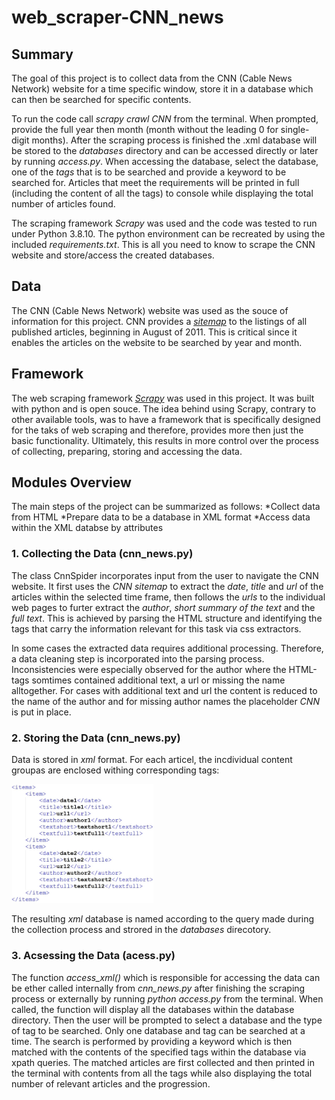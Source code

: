 # web_scraper-CNN_news

## Summary
The goal of this project is to collect data from the CNN (Cable News Network) website for a time specific window, store it in a database which can then be searched for specific contents.

To run the code call _scrapy crawl CNN_ from the terminal. When prompted, provide the full year then month (month without the leading 0 for single-digit months).
After the scraping process is finished the .xml database will be stored to the _databases_ directory and can be accessed directly or later by running _access.py_.
When accessing the database, select the database, one of the _tags_ that is to be searched and provide a keyword to be searched for.
Articles that meet the requirements will be printed in full (including the content of all the tags) to console while displaying the total number of articles found.

The scraping framework _Scrapy_ was used and the code was tested to run under Python 3.8.10. The python environment can be recreated by using the included _requirements.txt_.
This is all you need to know to scrape the CNN website and store/access the created databases.

## Data
The CNN (Cable News Network) website was used as the souce of information for this project. CNN provides a [_sitemap_](https://edition.cnn.com/sitemap.html) to the listings of all published articles, beginning in August of 2011. This is critical since it enables the articles on the website to be searched by year and month.

## Framework
The web scraping framework [_Scrapy_](https://github.com/scrapy/scrapy) was used in this project. It was built with python and is open souce. The idea behind using Scrapy, contrary to other available tools, was to have a framework that is specifically designed for the taks of web scraping and therefore, provides more then just the basic functionality. Ultimately, this results in more control over the process of collecting, preparing, storing and accessing the data.

## Modules Overview
The main steps of the project can be summarized as follows:
*Collect data from HTML
*Prepare data to be a database in XML format
*Access data within the XML databse by attributes

### 1. Collecting the Data (cnn_news.py)
The class CnnSpider incorporates input from the user to navigate the CNN website. It first uses the _CNN sitemap_ to extract the _date_, _title_ and _url_ of the articles within the selected time frame, then follows the _urls_ to the individual web pages to furter extract the _author_, _short summary of the text_ and the _full text_. This is achieved by parsing the HTML structure and identifying the tags that carry the information relevant for this task via css extractors.

In some cases the extracted data requires additional processing. Therefore, a data cleaning step is incorporated into the parsing process. Inconsistencies were especially observed for the author where the HTML-tags somtimes contained additional text, a url or missing the name alltogether.
For cases with additional text and url the content is reduced to the name of the author and for missing author names the placeholder _CNN_ is put in place.

### 2. Storing the Data (cnn_news.py)
Data is stored in _xml_ format. For each articel, the incdividual content groupas are enclosed withing corresponding tags:

<img src="images/xml_structure.jpg" width="45%" />

The resulting _xml_ database is named according to the query made during the collection process and strored in the _databases_ direcotory.

### 3. Acsessing the Data (acess.py)
The function _access_xml()_ which is responsible for accessing the data can be ether called internally from _cnn_news.py_ after finishing the scraping process or externally by running _python access.py_ from the terminal.
When called, the function will display all the databases within the database directory. Then the user will be prompted to select a database and the type of tag to be searched. Only one database and tag can be searched at a time. The search is performed by providing a keyword which is then matched with the contents of the specified tags within the database via xpath queries.
The matched articles are first collected and then printed in the terminal with contents from all the tags while also displaying the total number of relevant articles and the progression.
